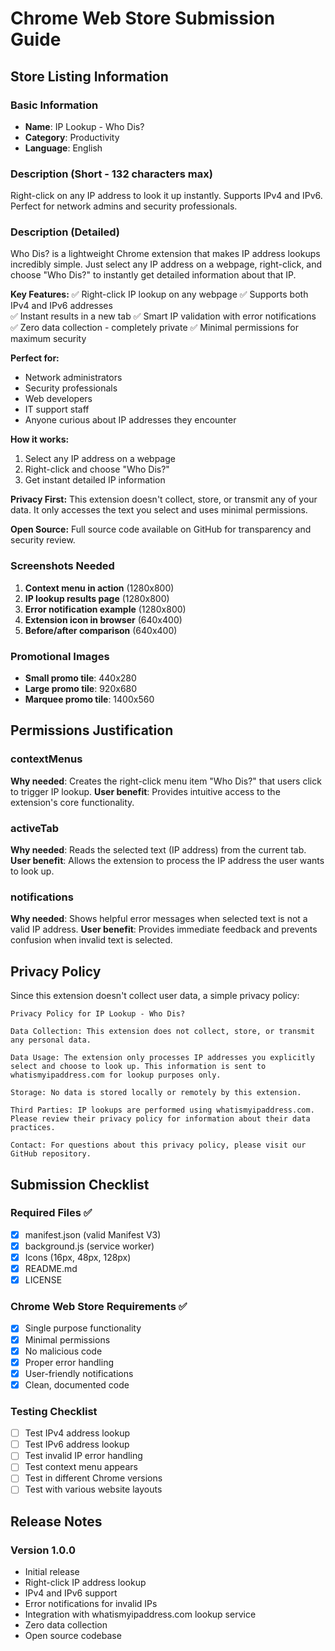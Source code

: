 # Chrome Web Store Submission Guide

## Store Listing Information

### Basic Information
- **Name**: IP Lookup - Who Dis?
- **Category**: Productivity
- **Language**: English

### Description (Short - 132 characters max)
Right-click on any IP address to look it up instantly. Supports IPv4 and IPv6. Perfect for network admins and security professionals.

### Description (Detailed)
Who Dis? is a lightweight Chrome extension that makes IP address lookups incredibly simple. Just select any IP address on a webpage, right-click, and choose "Who Dis?" to instantly get detailed information about that IP.

**Key Features:**
✅ Right-click IP lookup on any webpage
✅ Supports both IPv4 and IPv6 addresses  
✅ Instant results in a new tab
✅ Smart IP validation with error notifications
✅ Zero data collection - completely private
✅ Minimal permissions for maximum security

**Perfect for:**
- Network administrators
- Security professionals  
- Web developers
- IT support staff
- Anyone curious about IP addresses they encounter

**How it works:**
1. Select any IP address on a webpage
2. Right-click and choose "Who Dis?"
3. Get instant detailed IP information

**Privacy First:**
This extension doesn't collect, store, or transmit any of your data. It only accesses the text you select and uses minimal permissions.

**Open Source:**
Full source code available on GitHub for transparency and security review.

### Screenshots Needed
1. **Context menu in action** (1280x800)
2. **IP lookup results page** (1280x800)  
3. **Error notification example** (1280x800)
4. **Extension icon in browser** (640x400)
5. **Before/after comparison** (640x400)

### Promotional Images
- **Small promo tile**: 440x280
- **Large promo tile**: 920x680  
- **Marquee promo tile**: 1400x560

## Permissions Justification

### contextMenus
**Why needed**: Creates the right-click menu item "Who Dis?" that users click to trigger IP lookup.
**User benefit**: Provides intuitive access to the extension's core functionality.

### activeTab  
**Why needed**: Reads the selected text (IP address) from the current tab.
**User benefit**: Allows the extension to process the IP address the user wants to look up.

### notifications
**Why needed**: Shows helpful error messages when selected text is not a valid IP address.
**User benefit**: Provides immediate feedback and prevents confusion when invalid text is selected.

## Privacy Policy

Since this extension doesn't collect user data, a simple privacy policy:

```
Privacy Policy for IP Lookup - Who Dis?

Data Collection: This extension does not collect, store, or transmit any personal data.

Data Usage: The extension only processes IP addresses you explicitly select and choose to look up. This information is sent to whatismyipaddress.com for lookup purposes only.

Storage: No data is stored locally or remotely by this extension.

Third Parties: IP lookups are performed using whatismyipaddress.com. Please review their privacy policy for information about their data practices.

Contact: For questions about this privacy policy, please visit our GitHub repository.
```

## Submission Checklist

### Required Files ✅
- [x] manifest.json (valid Manifest V3)
- [x] background.js (service worker)  
- [x] Icons (16px, 48px, 128px)
- [x] README.md
- [x] LICENSE

### Chrome Web Store Requirements ✅
- [x] Single purpose functionality
- [x] Minimal permissions
- [x] No malicious code
- [x] Proper error handling
- [x] User-friendly notifications
- [x] Clean, documented code

### Testing Checklist
- [ ] Test IPv4 address lookup
- [ ] Test IPv6 address lookup  
- [ ] Test invalid IP error handling
- [ ] Test context menu appears
- [ ] Test in different Chrome versions
- [ ] Test with various website layouts

## Release Notes

### Version 1.0.0
- Initial release
- Right-click IP address lookup
- IPv4 and IPv6 support
- Error notifications for invalid IPs
- Integration with whatismyipaddress.com lookup service
- Zero data collection
- Open source codebase